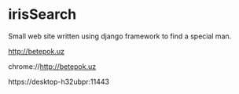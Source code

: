 # irisSearch
Small web site written using django framework to find a special man.

http://betepok.uz

chrome://http://betepok.uz

https://desktop-h32ubpr:11443 
